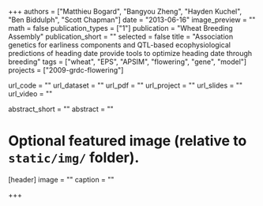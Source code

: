+++
authors = ["Matthieu Bogard", "Bangyou Zheng", "Hayden Kuchel", "Ben Biddulph", "Scott Chapman"] 
date = "2013-06-16"
image_preview = ""
math = false
publication_types = ["1"]
publication = "Wheat Breeding Assembly"
publication_short = ""
selected = false
title = "Association genetics for earliness components and QTL-based ecophysiological predictions of heading date provide tools to optimize heading date through breeding"
tags = ["wheat", "EPS", "APSIM", "flowering", "gene", "model"]
projects = ["2009-grdc-flowering"]

url_code = ""
url_dataset = ""
url_pdf = ""
url_project = ""
url_slides = ""
url_video = ""

abstract_short = ""
abstract = ""


# Optional featured image (relative to `static/img/` folder).
[header]
image = ""
caption = ""

+++
